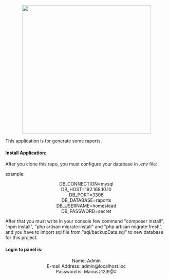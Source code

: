 <p align="center"><a href="https://laravel.com" target="_blank"><img src="https://raw.githubusercontent.com/laravel/art/master/logo-lockup/5%20SVG/2%20CMYK/1%20Full%20Color/laravel-logolockup-cmyk-red.svg" width="400"></a></p>

This application is for generate some raports.

<h4>Install Application:</h4>

After you clone this repo, you must configure your database in .env file:

example:
<center>DB_CONNECTION=mysql</center>
<center>DB_HOST=192.168.10.10</center>
<center>DB_PORT=3306</center>
<center>DB_DATABASE=raports</center>
<center>DB_USERNAME=homestead</center>
<center>DB_PASSWORD=secret</center>

After that you must write in your console few command "composer install", "npm install", "php artisan migrate:install" and "php artisan migrate:fresh", and you have to import sql file from "sql/backupData.sql" to new database for this project.

<h4>Login to panel is:</h4>

<center>Name: Admin</center>
<center>E-mail Address: admin@localhost.loc</center>
<center>Password is: Mariusz123!@#</center>
